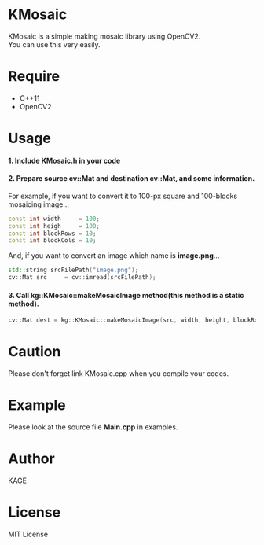 # KMosaic
KMosaic is a simple making mosaic library using OpenCV2.  
You can use this very easily.

# Require
* C++11
* OpenCV2

# Usage
#### 1. Include KMosaic.h in your code

#### 2. Prepare source cv::Mat and destination cv::Mat, and some information.  
For example, if you want to convert it to 100-px square and 100-blocks mosaicing image...
```cpp
const int width     = 100;
const int heigh     = 100;
const int blockRows = 10;
const int blockCols = 10;
``` 

And, if you want to convert an image which name is **image.png**...  
```cpp
std::string srcFilePath("image.png");
cv::Mat src     = cv::imread(srcFilePath);
``` 

#### 3. Call kg::KMosaic::makeMosaicImage method(this method is a **static** method).
```cpp 
cv::Mat dest = kg::KMosaic::makeMosaicImage(src, width, height, blockRows, blockCols);
```

# Caution
Please don't forget link KMosaic.cpp when you compile your codes.

# Example
Please look at the source file **Main.cpp** in examples.

# Author
KAGE

# License
MIT License
